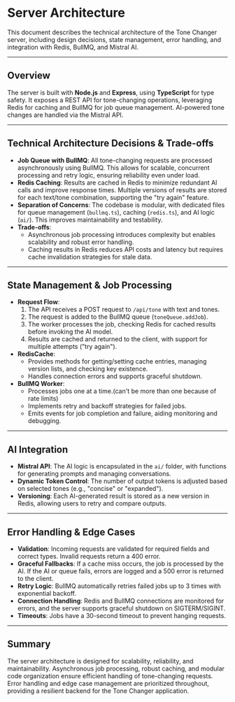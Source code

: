 # Server Architecture

This document describes the technical architecture of the Tone Changer server, including design decisions, state management, error handling, and integration with Redis, BullMQ, and Mistral AI.

---

## Overview

The server is built with **Node.js** and **Express**, using **TypeScript** for type safety. It exposes a REST API for tone-changing operations, leveraging Redis for caching and BullMQ for job queue management. AI-powered tone changes are handled via the Mistral API.

---

## Technical Architecture Decisions & Trade-offs

- **Job Queue with BullMQ**: All tone-changing requests are processed asynchronously using BullMQ. This allows for scalable, concurrent processing and retry logic, ensuring reliability even under load.
- **Redis Caching**: Results are cached in Redis to minimize redundant AI calls and improve response times. Multiple versions of results are stored for each text/tone combination, supporting the "try again" feature.
- **Separation of Concerns**: The codebase is modular, with dedicated files for queue management (`bullmq.ts`), caching (`redis.ts`), and AI logic (`ai/`). This improves maintainability and testability.
- **Trade-offs**:
  - Asynchronous job processing introduces complexity but enables scalability and robust error handling.
  - Caching results in Redis reduces API costs and latency but requires cache invalidation strategies for stale data.

---

## State Management & Job Processing

- **Request Flow**:
  1. The API receives a POST request to `/api/tone` with text and tones.
  2. The request is added to the BullMQ queue (`toneQueue.addJob`).
  3. The worker processes the job, checking Redis for cached results before invoking the AI model.
  4. Results are cached and returned to the client, with support for multiple attempts ("try again").
- **RedisCache**:
  - Provides methods for getting/setting cache entries, managing version lists, and checking key existence.
  - Handles connection errors and supports graceful shutdown.
- **BullMQ Worker**:
  - Processes jobs one at a time.(can't be more than one because of rate limits)
  - Implements retry and backoff strategies for failed jobs.
  - Emits events for job completion and failure, aiding monitoring and debugging.

---

## AI Integration

- **Mistral API**: The AI logic is encapsulated in the `ai/` folder, with functions for generating prompts and managing conversations.
- **Dynamic Token Control**: The number of output tokens is adjusted based on selected tones (e.g., "concise" or "expanded").
- **Versioning**: Each AI-generated result is stored as a new version in Redis, allowing users to retry and compare outputs.

---

## Error Handling & Edge Cases

- **Validation**: Incoming requests are validated for required fields and correct types. Invalid requests return a 400 error.
- **Graceful Fallbacks**: If a cache miss occurs, the job is processed by the AI. If the AI or queue fails, errors are logged and a 500 error is returned to the client.
- **Retry Logic**: BullMQ automatically retries failed jobs up to 3 times with exponential backoff.
- **Connection Handling**: Redis and BullMQ connections are monitored for errors, and the server supports graceful shutdown on SIGTERM/SIGINT.
- **Timeouts**: Jobs have a 30-second timeout to prevent hanging requests.

---

## Summary

The server architecture is designed for scalability, reliability, and maintainability. Asynchronous job processing, robust caching, and modular code organization ensure efficient handling of tone-changing requests. Error handling and edge case management are prioritized throughout, providing a resilient backend for the Tone Changer application.